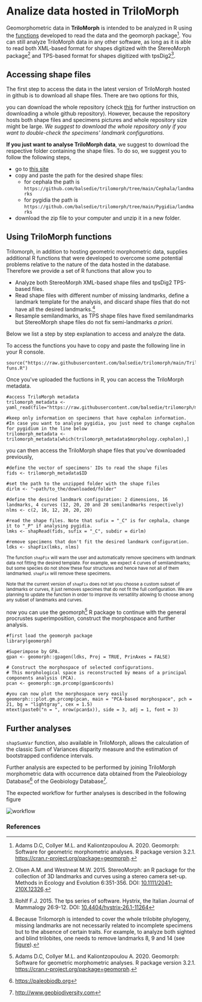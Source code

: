 # Analize data hosted in TriloMorph

Geomorphometric data in **TriloMorph** is intended to be analyzed in R using the [functions](/TriloMorph-funs.R) developed to read the data and the geomorph package[^N]. You can still analyze TriloMorph data in any other software, as long as it is able to read both XML-based format for shapes digitized with the StereoMorph package[^1] and TPS-based format for shapes digitized with tpsDig2[^2].

## Accessing shape files

The first step to access the data in the latest version of TriloMorph hosted in github is to download all shape files. There are two options for this,

you can download the whole repository (check [this](https://www.gitkraken.com/learn/git/github-download#how-to-download-a-github-repository) for further instruction on downloading a whole github repository). However, because the repository hosts both shape files and specimens pictures and whole repository size might be large. *We suggest to download the whole repository only if you want to double-check the specimens' landmark configurations.*

**If you just want to analyse TriloMorph data**, we suggest to download the respective folder containing the shape files. To do so, we suggest you to follow the following steps,
   * go to [this site](https://download-directory.github.io/)
   * copy and paste the path for the desired shape files:
       * for cephala the path is `https://github.com/balsedie/trilomorph/tree/main/Cephala/landmarks`
       * for pygidia the path is `https://github.com/balsedie/trilomorph/tree/main/Pygidia/landmarks`
   * download the zip file to your computer and unzip it in a new folder.

## Using TriloMorph functions

Trilomorph, in addition to hosting geometric morphometric data, supplies additional R functions that were developed to overcome some potential problems relative to the nature of the data hosted in the database. Therefore we provide a set of R functions that allow you to
  * Analyze both StereoMorph XML-based shape files and tpsDig2 TPS-based files. 
  * Read shape files with different number of missing landmarks, define a landmark template for the analysis, and discard shape files that do not have all the desired landmarks.[^3]
  * Resample semilandmarks, as TPS shape files have fixed semilandmarks but StereoMorph shape files do not fix semi-landmarks _a priori_.

Below we list a step by step explanation to access and analyze the data.

To access the functions you have to copy and paste the following line in your R console.

    source("https://raw.githubusercontent.com/balsedie/trilomorph/main/TriloMorph-funs.R")

Once you've uploaded the fuctions in R, you can access the TriloMorph metadata.

    #access TriloMorph metadata
    trilomorph_metadata <- yaml_read(file="https://raw.githubusercontent.com/balsedie/trilomorph/main/trilomorph.yaml")

    #keep only information on specimens that have cephalon information. 
    #In case you want to analyse pygidia, you just need to change cephalon for pygidium in the line below
    trilomorph_metadata <- trilomorph_metadata[which(trilomorph_metadata$morphology.cephalon),]
    
you can then access the TriloMorph shape files that you've downloaded previously,
    
    #define the vector of specimens' IDs to read the shape files
    fids <- trilomorph_metadata$ID
    
    #set the path to the unzipped folder with the shape files
    dirlm <- "~path/to_the/downloaded/folder" 
    
    #define the desired landmark configuration: 2 dimensions, 16 landmarks, 4 curves (12, 20, 20 and 20 semilandmarks respectively)
    nlms <- c(2, 16, 12, 20, 20, 20)

    #read the shape files. Note that sufix = "_C" is for cephala, change it to "_P" if analysing pygidia.
    lmks <- shapRead(fids, sufix = "_C", subdir = dirlm)
    
    #remove specimens that don't fit the desired landmark configuration.
    ldks <- shapFix(lmks, nlms)

<sup>The function `shapFix` will warn the user and automatically remove specimens with landmark data not fitting the desired template. For example, we expect 4 curves of semilandmarks; but some species do not show these four structures and hence have not all of them landmarked. `shapFix` will remove these specimens.</sup>

<sup>Note that the current version of `shapFix` does not let you choose a custom subset of landmarks or curves, it just removes specimes that do not fit the full configuration. We are planning to update the function in order to improve its versatility allowing to choose among any subset of landmarks and curves.</sup>


now you can use the geomorph[^N] R package to continue with the general procrustes superimposition, construct the morphospace and further analysis.

    #first load the geomorph package
    library(geomorph)
    
    #Superimpose by GPA.
    gpan <- geomorph::gpagen(ldks, Proj = TRUE, PrinAxes = FALSE)
    
    # Construct the morphospace of selected configurations.
    # This morphological space is reconstructed by means of a principal components analysis (PCA).
    pcan <- geomorph::gm.prcomp(gpan$coords)
    
    #you can now plot the morphospace very easily
    geomorph:::plot.gm.prcomp(pcan, main = "PCA-based morphospace", pch = 21, bg = "lightgray", cex = 1.5)
    mtext(paste0("n = ", nrow(pcan$x)), side = 3, adj = 1, font = 3)

## Further analyses

`shapSumVar` function, also available in TriloMorph, allows the calculation of the classic Sum of Variances disparity measure and the estimation of bootstrapped confidence intervals.

Further analysis are expected to be performed by joining TriloMorph morphometric data with occurrence data obtained from the Paleobiology Database[^4] of the Geobiology Database[^5].

The expected workflow for further analyses is described in the following figure

![workflow](https://figshare.com/ndownloader/files/40535714/preview/40535714/preview.jpg)

### References
[^N]: Adams D.C, Collyer M.L. and Kaliontzopoulou A. 2020. Geomorph: Software for geometric morphometric analyses. R package version 3.2.1. https://cran.r-project.org/package=geomorph.
[^1]: Olsen A.M. and Westneat M.W. 2015. StereoMorph: an R package for the collection of 3D landmarks and curves using a stereo camera set-up. Methods in Ecology and Evolution 6:351-356. DOI: [10.1111/2041-210X.12326](https://doi.org/10.1111/2041-210X.12326).
[^2]: Rohlf F.J. 2015. The tps series of software. Hystrix, the Italian Journal of Mammalogy 26:9-12. DOI: [10.4404/hystrix-26.1-11264](https://doi.org/10.4404/hystrix-26.1-11264)
[^3]: Because Trilomorph is intended to cover the whole trilobite phylogeny, missing landmarks are not necessarily related to incomplete specimens but to the absence of certain traits. For example, to analyze both sighted and blind trilobites, one needs to remove landmarks 8, 9 and 14 (see [figure](https://figshare.com/ndownloader/files/40535717/preview/40535717/preview.jpg)).
[^4]: https://paleobiodb.org
[^5]: http://www.geobiodiversity.com


